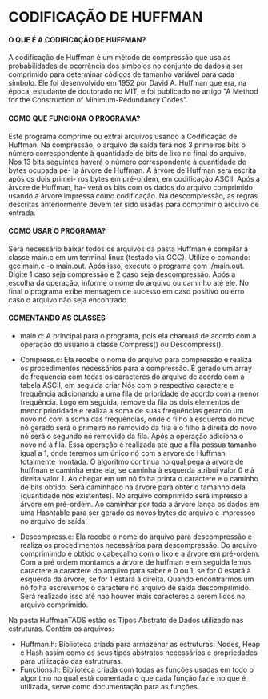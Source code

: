 # CODIFICAÇÃO DE HUFFMAN

#### O QUE É A CODIFICAÇÃO DE HUFFMAN?

A codificação de Huffman é um método de compressão que usa as probabilidades de ocorrência dos símbolos no conjunto de dados a ser comprimido para determinar códigos de tamanho variável para cada símbolo. Ele foi desenvolvido em 1952 por David A. Huffman que era, na época, estudante de doutorado no MIT, e foi publicado no artigo "A Method for the Construction of Minimum-Redundancy Codes". 

#### COMO QUE FUNCIONA O PROGRAMA? 
Este programa comprime ou extrai arquivos usando a Codificação de Huffman. Na compressão, o arquivo de saída terá nos 3 primeiros bits o número correspondente à quantidade de bits de lixo no final do arquivo. Nos 13 bits
seguintes haverá o número correspondente à quantidade de bytes ocupada pe-
la árvore de Huffman. A árvore de Huffman será escrita após os dois primei-
ros bytes em pré-ordem, em codificação ASCII. Após a árvore de Huffman, ha-
verá os bits com os dados do arquivo comprimido usando a árvore impressa
como codificação. Na descompressão, as regras descritas anteriormente devem
ter sido usadas para comprimir o arquivo de entrada.

#### COMO USAR O PROGRAMA?
Será necessário baixar todos os arquivos da pasta Huffman e compilar a classe main.c em um terminal linux (testado via GCC). Utilize o comando: gcc main.c -o main.out. Após isso, execute o programa com ./main.out. Digite 1 caso seja compressão e 2 caso seja descompressão. Após a escolha da operação, informe o nome do arquivo ou caminho até ele. No final o programa exibe mensagem de sucesso em caso positivo ou erro caso o arquivo não seja encontrado.

#### COMENTANDO AS CLASSES
* main.c: A principal para o programa, pois ela chamará de acordo com a operação do usuário a classe Compress() ou Descompress().

* Compress.c: Ela recebe o nome do arquivo para compressão e realiza os procedimentos necessários para a compressão. É gerado um array de frequencia com todas os caracteres do arquivo de acordo com a tabela ASCII, em seguida criar Nós com o respectivo caractere e frequência adicionando a uma fila de prioridade de acordo com a menor frequência. Logo em seguida, remove da fila os dois elementos de menor prioridade e realiza a soma de suas frequências gerando um novo nó com a soma das frequências, onde o filho à esquerda do novo nó gerado será o primeiro nó removido da fila e o filho à direita do novo nó será o segundo nó removido da fila. Após a operação adiciona o novo nó à fila. Essa operação é realizada até que a fila possua tamanho igual a 1, onde teremos um único nó com a arvore de Huffman totalmente montada. O algoritmo continua no qual pega a árvore de huffman e caminha entre ela, se caminha à esquerda atribui valor 0 e à direita valor 1. Ao chegar em um nó folha printa o caractere e o caminho de bits obtido. Será caminhado na árvore para obter o tamanho dela (quantidade nós existentes). No arquivo comprimido será impresso a árvore em pré-ordem. Ao caminhar por toda a árvore lança os dados em uma Hashtable para ser gerado os novos bytes do arquivo e impressos no arquivo de saída. 

* Descompress.c: Ela recebe o nome do arquivo para descompressão e realiza os procedimentos necessários para descompressão. Do arquivo comprimimdo é obtido o cabeçalho com o lixo e a árvore em pré-ordem. Com a pré ordem montamos a árvore de huffman e em seguida lemos caractere a caractere do arquivo para saber é 0 ou 1, se for 0 estará à esquerda da árvore, se for 1 estará à direita. Quando encontrarmos um nó folha escrevemos o caractere no arquivo de saída descomprimido. Será realizado isso até nao houver mais caracteres a serem lidos no arquivo comprimido.

Na pasta HuffmanTADS estão os Tipos Abstrato de Dados utilizado nas estruturas. Contém os arquivos:
* Huffman.h: Biblioteca criada para armazenar as estruturas: Nodes, Heap e Hash assim como os seus tipos abstratos necessários e propriedades para utilização das estrutruras.
* Functions.h: Biblioteca criada com todas as funções usadas em todo o algoritmo no qual está comentada o que cada função faz e no que é utilizada, serve como documentação para as funções.
